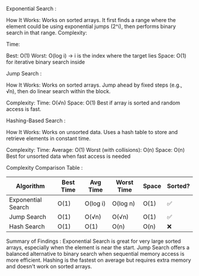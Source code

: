Exponential Search :

How It Works:
Works on sorted arrays.
It first finds a range where the element could be using exponential jumps (2^i), then performs binary search in that range.
Complexity:

Time:

Best: O(1)
Worst: O(log i) → i is the index where the target lies
Space: O(1) for iterative binary search inside

 Jump Search :

 How It Works:
Works on sorted arrays.
Jump ahead by fixed steps (e.g., √n), then do linear search within the block.

 Complexity:
 Time: O(√n)
Space: O(1)
Best if array is sorted and random access is fast.

Hashing-Based Search :

 How It Works:
Works on unsorted data.
Uses a hash table to store and retrieve elements in constant time.

Complexity:
Time:
Average: O(1)
Worst (with collisions): O(n)
Space: O(n)
Best for unsorted data when fast access is needed

Complexity Comparison Table :

| Algorithm         | Best Time | Avg Time   | Worst Time | Space | Sorted? |
|------------------|-----------|------------|------------|--------|---------|
| Exponential Search| O(1)      | O(log i)   | O(log n)   | O(1)   | ✅       |
| Jump Search       | O(1)      | O(√n)      | O(√n)      | O(1)   | ✅       |
| Hash Search       | O(1)      | O(1)       | O(n)       | O(n)   | ❌       |

Summary of Findings :
Exponential Search is great for very large sorted arrays, especially when the element is near the start.
Jump Search offers a balanced alternative to binary search when sequential memory access is more efficient.
Hashing is the fastest on average but requires extra memory and doesn't work on sorted arrays.